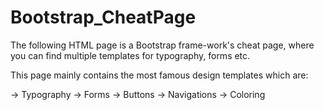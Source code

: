 # Bootstrap_CheatPage
The following HTML page is a Bootstrap frame-work's cheat page, where you can find multiple templates for typography, forms etc.

This page mainly contains the most famous design templates which are:

-> Typography
-> Forms
-> Buttons
-> Navigations
-> Coloring 
